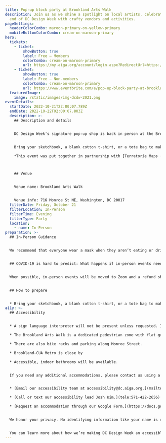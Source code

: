 ```yaml
---
title: Pop-up block party at Brookland Arts Walk
description: Join us as we shine a spotlight on local artists, celebrating the
  end of DC Design Week with crafty vendors and activities.
pageSettings:
  headerColorCombo: maroon-primary-on-yellow-primary
  mobileButtonColorCombo: cream-on-maroon-primary
hero:
  tickets:
    - ticket:
        showButton: true
        label: Free — Members
        colorCombo: cream-on-maroon-primary
        url: https://my.aiga.org/account/login.aspx?RedirectUrl=https://ikit.aiga.org/ikit_national_util/ikit-national-util-sso-redirect/?state=https%3A%2F%2Fdc.aiga.org%2Fevent%2Fpop-up-block-party-at-brookland-arts-walk%2F%3Fredirect_source%3Deventbrite_register
    - ticket:
        showButton: true
        label: Free — Non-members
        colorCombo: cream-on-maroon-primary
        url: https://www.eventbrite.com/e/pop-up-block-party-at-brookland-arts-walk-tickets-425473531787
  featuredImage:
    image: /static/images/img-dcdw-2021.png
eventDetails:
  startDate: 2022-10-21T22:00:07.789Z
  endDate: 2022-10-22T02:00:07.803Z
  description: >-
    ## Description and details


    DC Design Week’s signature pop-up shop is back in person at the Brookland Arts Walk this year! Join us for a block party hosted with [Terratorie Maps + Goods](https://terratorie.com/?gclid=Cj0KCQjwj7CZBhDHARIsAPPWv3dMMx0vUqgZmQuY2ujCxd-A0xQcGnAoFFdp53l66QuIVQ0tsh3gX6waAm6WEALw_wcB) and sponsored by [Taoti Creative](https://taoti.com/), featuring artworks from local artists and on-site vendors. 


    Bring your sketchbook, a blank cotton t-shirt, or a tote bag to make a fun DCDW custom block print with [The Block Print Bike](https://blockprintbike.com/). Shop the arts and goods made by local creatives. Enter to win prizes from our sponsors, like tickets to [Artechouse DC's current exhibit](https://www.artechouse.com/), and get some free swag sponsored by [Custom Ink](https://www.customink.com/photos/tags/washington-dc). Connect with fellow creatives in the area.

    *This event was put together in partnership with [Terratorie Maps + Goods](https://terratorie.com/) and was made possible by our sponsor [Taoti Creative](https://taoti.com/).*



    ## Venue


    Venue name: Brookland Arts Walk


    Venue info: 716 Monroe St NE, Washington, DC 20017
  filterDate: Friday, October 21
  filterLocation: In-Person
  filterTime: Evening
  filterType: Party
  location:
    - name: In-Person
preparation: >-
  ## In-Person Guidance


  We recommend that everyone wear a mask when they aren’t eating or drinking.


  ## COVID-19 is hard to predict: What happens if in-person events need to be canceled?


  When possible, in-person events will be moved to Zoom and a refund should not be expected. If an event is canceled in its entirety, a refund will be issued. In either scenario you will be notified immediately.


  ## How to prepare


  * Bring your sketchbook, a blank cotton t-shirt, or a tote bag to make a fun DCDW custom block print with [The Block Print Bike](https://blockprintbike.com/).
a11y: >-
  ## Accessibility


  * A sign language interpreter will not be present unless requested. If requested, we will do our best to employ a sign language interpreter for the event.

  * The Brookland Arts Walk is a dedicated pedestrian zone with flat ground and a wide walkway.

  * There are also bike racks and parking along Monroe Street.

  * Brookland-CUA Metro is close by

  * Accessible, indoor bathrooms will be available.


  If you need any additional accommodations, please contact us using a method that works best for you:


  * [Email our accessibility team at accessibility@dc.aiga.org.](mailto:accessibility@dc.aiga.org)

  * [Call or text our accessibility lead Josh Kim.](tele:571-422-2656)

  * [Request an accommodation through our Google Form.](https://docs.google.com/forms/d/e/1FAIpQLSe2l-FrPiSaZxPjIAOUadYn3axaz6SyloV42CWg-HF65TTy1w/viewform)


  We honor your privacy. No identifying information like your name is required to request an accommodation, and all details will be deleted once completed.


  You can learn more about how we’re making DC Design Week an accessible experience by visiting our [accessibility statement](/accessibility/).
---
```

